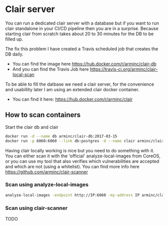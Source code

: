 # Clair server

You can run a dedicated clair server with a database but if you want to run clair standalone in your CI/CD pipeline then you are in a surprise. Because starting clair from scratch takes about 20 to 30 minutes for the DB to be filled up.

The fix this problem I have created a Travis scheduled job that creates the DB daily. 

* You can find the image here https://hub.docker.com/r/arminc/clair-db 
* And you can find the Travis Job here https://travis-ci.org/arminc/clair-local-scan

To be able to fill the datbase we need a clair server, for the convenience and usabillity later I am using an extended clair docker container. 

* You can find it here: https://hub.docker.com/r/arminc/clair

## How to scan containers

Start the clair db and clair

```bash
docker run -d --name db arminc/clair-db:2017-03-15
docker run -p 6060:6060 --link db:postgres -d --name clair arminc/clair:v2.0.0-rc.0
```

Having clair locally working is nice but you need to do something with it. You can either scan it with the 'official' analyze-local-images from CoreOS, or you can use my tool that also verifies which vulnerabilities are accepted and which are not (using a whitelist). You can find more info here https://github.com/arminc/clair-scanner 

### Scan using analyze-local-images

```bash
analyze-local-images -endpoint http://IP:6060 -my-address IP arminc/clair-db:2017-03-15
```

### Scan using clair-scanner

TODO